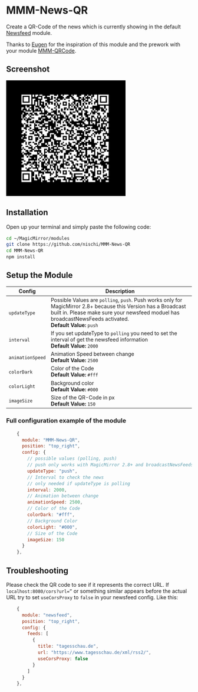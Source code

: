 # MMM-News-QR

Create a QR-Code of the news which is currently showing in the default [Newsfeed](https://github.com/MagicMirrorOrg/MagicMirror/tree/master/modules/default/newsfeed) module.

Thanks to [Eugen](https://github.com/uxigene) for the inspiration of this module and the prework with your module [MMM-QRCode](https://github.com/uxigene/MMM-QRCode).

## Screenshot

![Screenshot of QR-code](news-qr.png)

## Installation

Open up your terminal and simply paste the following code:

```sh
cd ~/MagicMirror/modules
git clone https://github.com/nischi/MMM-News-QR
cd MMM-News-QR
npm install
```

## Setup the Module

Config | Description
--- | ---
`updateType` | Possible Values are `polling`, `push`. Push works only for MagicMirror 2.8+ because this Version has a Broadcast built in. Please make sure your newsfeed moduel has broadcastNewsFeeds activated.<br />**Default Value:** `push`
`interval` | If you set updateType to `polling` you need to set the interval of get the newsfeed information <br />**Default Value:** `2000`
`animationSpeed` | Animation Speed between change <br />**Default Value:** `2500`
`colorDark` | Color of the Code <br />**Default Value:** `#fff`
`colorLight` | Background color <br />**Default Value:** `#000`
`imageSize` | Size of the QR-Code in px <br />**Default Value:** `150`

### Full configuration example of the module

```js
    {
      module: "MMM-News-QR",
      position: "top_right",
      config: {
        // possible values (polling, push)
        // push only works with MagicMirror 2.8+ and broadcastNewsFeeds activated
        updateType: "push",
        // Interval to check the news
        // only needed if updateType is polling
        interval: 2000,
        // Animation between change
        animationSpeed: 2500,
        // Color of the Code
        colorDark: "#fff",
        // Background Color
        colorLight: "#000",
        // Size of the Code
        imageSize: 150
      }
    },
```

## Troubleshooting

Please check the QR code to see if it represents the correct URL. If `localhost:8080/cors?url=”` or something similar appears before the actual URL try to set `useCorsProxy` to `false` in your newsfeed config. Like this:

```js
    {
      module: "newsfeed",
      position: "top_right",
      config: {
        feeds: [
          {
            title: "tagesschau.de",
            url: "https://www.tagesschau.de/xml/rss2/",
            useCorsProxy: false
          }
        ]
      }
    },
```
